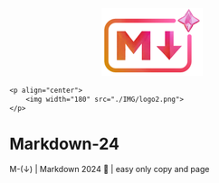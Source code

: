 <!-- logo IMG -->
<p align="center">
    <img width="180" src="./IMG/logo2.png">
</p>


```console
<p align="center">
    <img width="180" src="./IMG/logo2.png">
</p>
```

# Markdown-24
M-(↓) | Markdown 2024 🔽 | easy only copy and page


